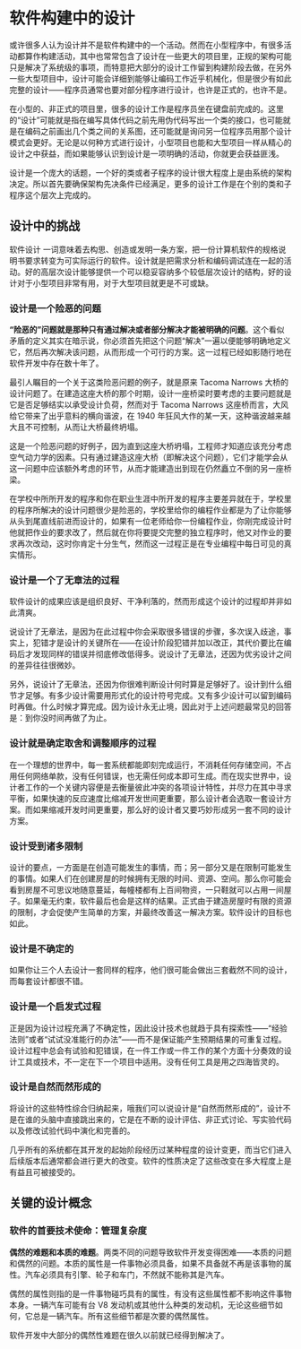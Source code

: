 # 软件构建中的设计

或许很多人认为设计并不是软件构建中的一个活动。然而在小型程序中，有很多活动都算作构建活动，其中也常常包含了设计在一些更大的项目里，正规的架构可能只是解决了系统级的事项，而特意把大部分的设计工作留到构建阶段去做，在另外一些大型项目中，设计可能会详细到能够让编码工作近乎机械化，但是很少有如此完整的设计——程序员通常也要对部分程序进行设计，也许是正式的，也许不是。

在小型的、非正式的项目里，很多的设计工作是程序员坐在键盘前完成的。这里的“设计”可能就是指在编写具体代码之前先用伪代码写出一个类的接口，也可能就是在编码之前画出几个类之间的关系图，还可能就是询问另一位程序员用那个设计模式会更好。无论是以何种方式进行设计，小型项目也能和大型项目一样从精心的设计之中获益，而如果能够认识到设计是一项明确的活动，你就更会获益匪浅。

设计是一个庞大的话题，一个好的类或者子程序的设计很大程度上是由系统的架构决定。所以首先要确保架构先决条件已经满足，更多的设计工作是在个别的类和子程序这个层次上完成的。

## 设计中的挑战

软件设计 一词意味着去构思、创造或发明一条方案，把一份计算机软件的规格说明书要求转变为可实际运行的软件。设计就是把需求分析和编码调试连在一起的活动。好的高层次设计能够提供一个可以稳妥容纳多个较低层次设计的结构，好的设计对于小型项目非常有用，对于大型项目就更是不可或缺。

### 设计是一个险恶的问题

**“险恶的”问题就是那种只有通过解决或者部分解决才能被明确的问题**。这个看似矛盾的定义其实在暗示说，你必须首先把这个问题“解决”一遍以便能够明确地定义它，然后再次解决该问题，从而形成一个可行的方案。这一过程已经如影随行地在软件开发中存在数十年了。

最引人瞩目的一个关于这类险恶问题的例子，就是原来 Tacoma Narrows 大桥的设计问题了。在建造这座大桥的那个时期，设计一座桥梁时要考虑的主要问题就是它是否足够结实以承受设计负荷，然而对于 Tacoma Narrows 这座桥而言，大风给它带来了出乎意料的横向谐波，在 1940 年狂风大作的某一天，这种谐波越来越大且不可控制，从而让大桥最终坍塌。

这是一个险恶问题的好例子，因为直到这座大桥坍塌，工程师才知道应该充分考虑空气动力学的因素。只有通过建造这座大桥（即解决这个问题），它们才能学会从这一问题中应该额外考虑的环节，从而才能建造出到现在仍然矗立不倒的另一座桥梁。

在学校中所所开发的程序和你在职业生涯中所开发的程序主要差异就在于，学校里的程序所解决的设计问题很少是险恶的，学校里给你的编程作业都是为了让你能够从头到尾直线前进而设计的，如果有一位老师给你一份编程作业，你刚完成设计时他就把作业的要求改了，然后就在你将要提交完整的独立程序时，他又对作业的要求再次改动，这时你肯定十分生气，然而这一过程正是在专业编程中每日可见的真实情形。

### 设计是一个了无章法的过程

软件设计的成果应该是组织良好、干净利落的，然而形成这个设计的过程却并非如此清爽。

说设计了无章法，是因为在此过程中你会采取很多错误的步骤，多次误入歧途，事实上，犯错才是设计的关键所在——在设计阶段犯错并加以改正，其代价要比在编码后才发现同样的错误并彻底修改低得多。说设计了无章法，还因为优劣设计之间的差异往往很微妙。

另外，说设计了无章法，还因为你很难判断设计何时算是足够好了。设计到什么细节才足够。有多少设计需要用形式化的设计符号完成。又有多少设计可以留到编码时再做。什么时候才算完成。因为设计永无止境，因此对于上述问题最常见的回答是：到你没时间再做了为止。

### 设计就是确定取舍和调整顺序的过程

在一个理想的世界中，每一套系统都能即刻完成运行，不消耗任何存储空间，不占用任何网络单款，没有任何错误，也无需任何成本即可生成。而在现实世界中，设计者工作的一个关键内容便是去衡量彼此冲突的各项设计特性，并尽力在其中寻求平衡，如果快速的反应速度比缩减开发世间更重要，那么设计者会选取一套设计方案。而如果缩减开发时间更重要，那么好的设计者又要巧妙形成另一套不同的设计方案。

### 设计受到诸多限制

设计的要点，一方面是在创造可能发生的事情，而；另一部分又是在限制可能发生的事情。如果人们在创建房屋的时候拥有无限的时间、资源、空间。那么你可能会看到房屋不可思议地随意蔓延，每幢楼都有上百间物资，一只鞋就可以占用一间屋子。如果毫无约束，软件最后也会是这样的结果。正式由于建造房屋时有限的资源的限制，才会促使产生简单的方案，并最终改善这一解决方案。软件设计的目标也如此。

### 设计是不确定的

如果你让三个人去设计一套同样的程序，他们很可能会做出三套截然不同的设计，而每套设计都很不错。

### 设计是一个启发式过程

正是因为设计过程充满了不确定性，因此设计技术也就趋于具有探索性——“经验法则”或者“试试没准能行的办法”——而不是保证能产生预期结果的可重复过程。设计过程中总会有试验和犯错误，在一件工作或一件工作的某个方面十分奏效的设计工具或技术，不一定在下一个项目中适用。没有任何工具是用之四海皆灵的。

### 设计是自然而然形成的

将设计的这些特性综合归纳起来，哦我们可以说设计是“自然而然形成的”，设计不是在谁的头脑中直接跳出来的，它是在不断的设计评估、非正式讨论、写实验代码以及修改试验代码中演化和完善的。

几乎所有的系统都在其开发的起始阶段经历过某种程度的设计变更，而当它们进入后续版本后通常都会进行更大的改变。软件的性质决定了这些改变在多大程度上是有益且可被接受的。

## 关键的设计概念

### 软件的首要技术使命：管理复杂度

**偶然的难题和本质的难题**。两类不同的问题导致软件开发变得困难——本质的问题和偶然的问题。本质的属性是一件事物必须具备，如果不具备就不再是该事物的属性。汽车必须具有引擎、轮子和车门，不然就不能称其是汽车。

偶然的属性则指的是一件事物碰巧具有的属性，有没有这些属性都不影响这件事物本身。一辆汽车可能有台 V8 发动机或其他什么种类的发动机，无论这些细节如何，它总是一辆汽车。所有这些细节都是次要的偶然属性。

软件开发中大部分的偶然性难题在很久以前就已经得到解决了。